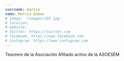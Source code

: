 ```yaml
---
username: marcio
name: Marcio Gomez
# image: '/images/105.jpg'
# location:
# website:
# twitter: https://twitter.com
# facebook: https://www.facebook.com
# instagram: https://www.instagram.com
---
```

Tesorero de la Asociación
Afiliado activo de la ASOESEM
